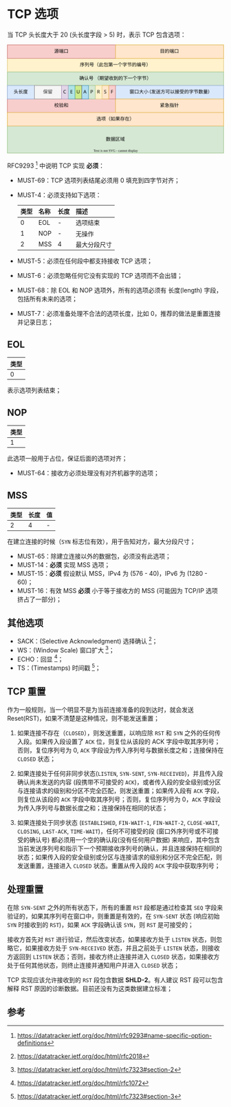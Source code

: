 # TCP 选项

当 TCP 头长度大于 20 (头长度字段 > 5) 时，表示 TCP 包含选项：

![](./images/tcp.drawio.svg)

RFC9293 [^option] 中说明 TCP 实现 **必须**：

- MUST-69：TCP 选项列表结尾必须用 0 填充到四字节对齐；

- MUST-4：必须支持如下选项：

    | 类型 | 名称 | 长度 | 描述         |
    | ---- | ---- | ---- | ------------ |
    | 0    | EOL  | -    | 选项结束     |
    | 1    | NOP  | -    | 无操作       |
    | 2    | MSS  | 4    | 最大分段尺寸 |

- MUST-5：必须在任何段中都支持接收 TCP 选项；

- MUST-6：必须忽略任何它没有实现的 TCP 选项而不会出错；

- MUST-68：除 EOL 和 NOP 选项外，所有的选项必须有 长度(length) 字段，包括所有未来的选项；

- MUST-7：必须准备处理不合法的选项长度，比如 0，推荐的做法是重置连接并记录日志；

## EOL

| 类型 |
| ---- |
| 0    |

表示选项列表结束；

## NOP

| 类型 |
| ---- |
| 1    |

此选项一般用于占位，保证后面的选项对齐；

- MUST-64：接收方必须处理没有对齐机器字的选项；

## MSS

| 类型 | 长度 | 值  |
| ---- | ---- | --- |
| 2    | 4    | -   |

在建立连接的时候（`SYN` 标志位有效），用于告知对方，最大分段尺寸；

- MUST-65：除建立连接以外的数据包，必须没有此选项；
- MUST-14：**必须** 实现 MSS 选项；
- MUST-15：**必须** 假设默认 MSS，IPv4 为 (576 - 40)，IPv6 为 (1280 - 60)；
- MUST-16：有效 MSS **必须** 小于等于接收方的 MSS (可能因为 TCP/IP 选项挤占了一部分)；

## 其他选项

- SACK：(Selective Acknowledgment) 选择确认 [^rfc2018]；
- WS：(Window Scale) 窗口扩大 [^ws]；
- ECHO：回显 [^echo]；
- TS：(Timestamps) 时间戳 [^ts]；

## TCP 重置

作为一般规则，当一个明显不是为当前连接准备的段到达时，就会发送 Reset(RST)，如果不清楚是这种情况，则不能发送重置；

1. 如果连接不存在（`CLOSED`），则发送重置，以响应除 `RST` 和 `SYN` 之外的任何传入段。如果传入段设置了 `ACK` 位，则复位从该段的 ACK 字段中取其序列号；否则，复位序列号为 0, `ACK` 字段设为传入序列号与数据长度之和；连接保持在 `CLOSED` 状态；

2. 如果连接处于任何非同步状态(`LISTEN`, `SYN-SENT`, `SYN-RECEIVED`)，并且传入段确认尚未发送的内容 (段携带不可接受的 `ACK`)，或者传入段的安全级别或分区与连接请求的级别和分区不完全匹配，则发送重置；如果传入段有 `ACK` 字段，则复位从该段的 `ACK` 字段中取其序列号；否则，复位序列号为 0，`ACK` 字段设为传入序列号与数据长度之和；连接保持在相同的状态；

3. 如果连接处于同步状态 (`ESTABLISHED`, `FIN-WAIT-1`, `FIN-WAIT-2`, `CLOSE-WAIT`, `CLOSING`, `LAST-ACK`, `TIME-WAIT`)，任何不可接受的段 (窗口外序列号或不可接受的确认号) 都必须用一个空的确认段(没有任何用户数据) 来响应，其中包含当前发送序列号和指示下一个预期接收序列号的确认，并且连接保持在相同的状态；如果传入段的安全级别或分区与连接请求的级别和分区不完全匹配，则发送重置，连接进入 `CLOSED` 状态。重置从传入段的 `ACK` 字段中获取序列号；

## 处理重置

在除 `SYN-SENT` 之外的所有状态下，所有的重置 `RST` 段都是通过检查其 `SEQ` 字段来验证的，如果其序列号在窗口中，则重置是有效的，在 `SYN-SENT` 状态 (响应初始 `SYN` 时接收到的 `RST`)，如果 `ACK` 字段确认该 `SYN`，则 `RST` 是可接受的；

接收方首先对 `RST` 进行验证，然后改变状态，如果接收方处于 `LISTEN` 状态，则忽略它，如果接收方处于 `SYN-RECEIVED` 状态，并且之前处于 `LISTEN` 状态，则接收方返回到 `LISTEN` 状态；否则，接收方终止连接并进入 `CLOSED` 状态，如果接收方处于任何其他状态，则终止连接并通知用户并进入 `CLOSED` 状态；

TCP 实现应该允许接收到的 `RST` 段包含数据 **SHLD-2**。有人建议 RST 段可以包含解释 RST 原因的诊断数据。目前还没有为这类数据建立标准；

## 参考

[^option]: <https://datatracker.ietf.org/doc/html/rfc9293#name-specific-option-definitions>
[^rfc2018]: <https://datatracker.ietf.org/doc/html/rfc2018>
[^ws]: <https://datatracker.ietf.org/doc/html/rfc7323#section-2>
[^ts]: <https://datatracker.ietf.org/doc/html/rfc7323#section-3>
[^echo]: <https://datatracker.ietf.org/doc/html/rfc1072>
